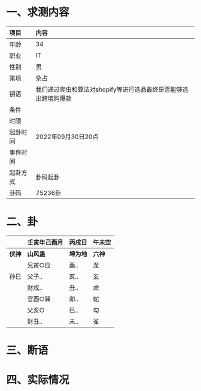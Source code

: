 # 一、求测内容
|项目|内容|
|:-|:-|
|年龄|34|
|职业|IT|
|性别|男|
|策项|杂占|
|钥语|我们通过爬虫和算法对shopify等进行选品最终是否能够选出跨境购爆款|
|条件||
|时限||
|起卦时间|2022年09月30日20点|
|事件时间||
|起卦方式|卦码起卦|
|卦码|75236卦|

# 二、卦
||壬寅年己酉月|丙戌日|午未空|
|:-|:-|:-|:-|
|**伏神**|**山风蛊**|**坤为地**|**六神**|
||兄寅○应|酉..|龙|
|孙巳|父子..|亥..|玄|
||财戌..|丑..|虎|
||官酉○巽|卯..|蛇|
||父亥○|巳..|勾|
||财丑..|未..|雀|


# 三、断语

# 四、实际情况